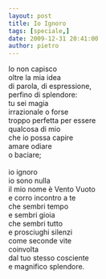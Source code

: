 ```yaml
---
layout: post
title: Io Ignoro
tags: [speciale,]
date: 2009-12-31 20:41:00
author: pietro
---
```

Io non capisco<br/>oltre la mia idea<br/>di parola, di espressione,<br/>perfino di splendore:<br/>tu sei magia<br/>irrazionale o forse<br/>troppo perfetta per essere<br/>qualcosa di mio<br/>che io possa capire<br/>amare odiare<br/>o baciare;<br/><br/>io ignoro<br/>io sono nulla<br/>il mio nome è Vento Vuoto<br/>e corro incontro a te<br/>che sembri tempo<br/>e sembri gioia<br/>che sembri tutto<br/>e prosciughi silenzi<br/>come seconde vite<br/>coinvolta<br/>dal tuo stesso cosciente<br/>e magnifico splendore.
